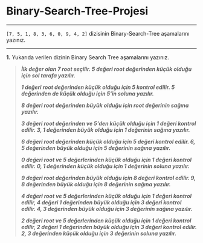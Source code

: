 # Binary-Search-Tree-Projesi

---

`[7, 5, 1, 8, 3, 6, 0, 9, 4, 2]` dizisinin Binary-Search-Tree aşamalarını yazınız.

---

**1.** Yukarıda verilen dizinin Binary Search Tree aşamalarını yazınız.



> ***İlk değer olan 7 root seçilir. 5 değeri root değerinden küçük olduğu için sol tarafa yazılır.***
> 
> ***1 değeri root değerinden küçük olduğu için 5 kontrol edilir. 5 değerinden de küçük olduğu için 5'in soluna yazılır.*** 
> 
> ***8 değeri root değerinden büyük olduğu için root değerinin sağına yazılır.***
> 
> ***3 değeri root değerinden ve 5'den küçük olduğu için 1 değeri kontrol edilir. 3, 1 değerinden büyük olduğu için 1 değerinin sağına yazılır.*** 
> 
> ***6 değeri root değerinden küçük olduğu için 5 değeri kontrol edilir. 6, 5 değerinden büyük olduğu için 5 değerinin sağına yazılır.***
> 
> ***0 değeri root ve 5 değerlerinden küçük olduğu için 1 değeri kontrol edilir. 0, 1 değerinden küçük olduğu için 1 değerinin soluna yazılır.***
> 
> ***9 değeri root değerinden büyük olduğu için 8 değeri kontrol edilir. 9, 8 değerinden büyük olduğu için 8 değerinin sağına yazılır.***
> 
> ***4 değeri root ve 5 değerlerinden küçük olduğu için 1 değeri kontrol edilir, 4 değeri 1 değerinden büyük olduğu için 3 değeri kontrol edilir. 4, 3 değerinden büyük olduğu için 3 değerinin sağına yazılır.***
> 
> ***2 değeri root ve 5 değerlerinden küçük olduğu için 1 değeri kontrol edilir, 2 değeri 1 değerinden büyük olduğu için 3 değeri kontrol edilir. 2, 3 değerinden küçük olduğu için 3 değerinin soluna yazılır.***